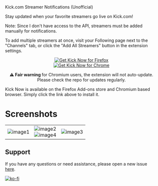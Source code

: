 <p>
Kick.com Streamer Notifications (Unofficial)

Stay updated when your favorite streamers go live on Kick.com!


Note:
Since I don't have access to the API, streamers must be added manually for notifications.

To add multiple streamers at once, visit your Following page next to the "Channels" tab, or click the "Add All Streamers" button in the extension settings.
</p>

<p align="center">
  <a href="https://addons.mozilla.org/en-GB/firefox/addon/kick-now/">
  <img src="https://img.shields.io/amo/v/kick-now?label=Download%20Firefox&logo=Firefox-Browser&style=for-the-badge" alt="Get Kick Now for Firefox"></a>
  <br>
  <a href="https://github.com/RoyRiv3r/KickNow/releases/latest"><img src="https://img.shields.io/github/downloads/RoyRiv3r/KickNow/latest/Kick-now-2.0.chromium.zip?style=for-the-badge&logo=GoogleChrome&label=DOWNLOAD%20CHROMIUM&color=blue" alt="Get Kick Now for Chrome"></a>
 <p align="center"><b>⚠️ Fair warning </b> for Chromium users, the extension will not auto-update. Please check the repo for updates regularly.
</p>
</p>



Kick Now is available on the Firefox Add-ons store and Chromium based browser. Simply click the link above to install it.

# Screenshots 

|   |   |   |
|:-------------------------:|:-------------------------:|:-------------------------:|
| ![image1](https://github.com/user-attachments/assets/79e77ed1-ca08-49aa-b82e-73998754e445) | ![image2](https://github.com/user-attachments/assets/1ad7a1ff-0ca8-4217-8a1f-6e3865b1a809)<br>![image4](https://github.com/user-attachments/assets/d0fe11c6-c733-4c36-9c82-3306d4f62044) | ![image3](https://github.com/RoyRiv3r/KickNow/assets/41067116/17f7811f-93d0-4fe8-91ce-158cad720f85) |


## Support

If you have any questions or need assistance, please open a new issue [here](https://github.com/RoyRiv3r/KickNow/issues/new).

[![ko-fi](https://ko-fi.com/img/githubbutton_sm.svg)](https://ko-fi.com/royriver)

